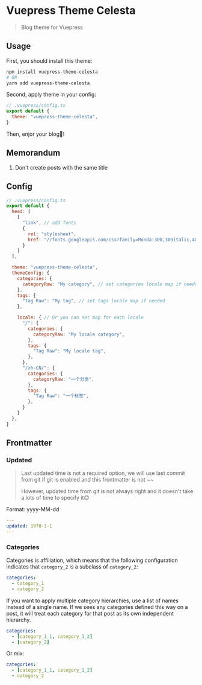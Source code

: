 # Vuepress Theme Celesta

> Blog theme for Vuepress

## Usage

First, you should install this theme:

```bash
npm install vuepress-theme-celesta
# OR
yarn add vuepress-theme-celesta
```

Second, apply theme in your config:

```js
// .vuepress/config.ts
export default {
  theme: "vuepress-theme-celesta",
}
```

Then, enjor your blog🎉!

## Memorandum

1. Don't create posts with the same title

## Config

```js
// .vuepress/config.ts
export default {
  head: [
    [
      "link", // add fonts
      {
        rel: "stylesheet",
        href: "//fonts.googleapis.com/css?family=Monda:300,300italic,400,400italic,700,700italic|Roboto Slab:300,300italic,400,400italic,700,700italic|Microsoft YaHei:300,300italic,400,400italic,700,700italic|Kaushan Script:300,300italic,400,400italic,700,700italic|PT Mono:300,300italic,400,400italic,700,700italic&amp;subset=latin,latin-ext"
      }
    ]
  ],

  theme: "vuepress-theme-celesta",
  themeConfig: {
    categories: {
      categoryRaw: "My category", // set categories locale map if needed
    },
    tags: {
      "Tag Raw": "My tag", // set tags locale map if needed
    },

    locale: { // Or you can set map for each locale
      "/": {
        categories: {
          categoryRaw: "My locale category",
        },
        tags: {
          "Tag Raw": "My locale tag",
        },
      },
      "/zh-CN/": {
        categories: {
          categoryRaw: "一个分类",
        },
        tags: {
          "Tag Raw": "一个标签",
        },
      } 
    }
  },
}
```

## Frontmatter

### Updated

> Last updated time is not a required option, we will use last commit from git if git is enabled and this frontmatter is not ~~
> 
> However, updated time from git is not always right and it doesn't take a lots of time to specify it😊

Format: yyyy-MM-dd

```yaml
---
updated: 1970-1-1
---
```

### Categories

Categories is affiliation, which means that the following configuration indicates that `category_2` is a subclass of `category_2`: 

```yaml
categories:
  - category_1
  - category_2
```

If you want to apply multiple category hierarchies, use a list of names instead of a single name. If we sees any categories defined this way on a post, it will treat each category for that post as its own independent hierarchy.

```yaml
categories:
  - [category_1_1, category_1_2]
  - [category_2]
```

Or mix:

```yaml
categories:
  - [category_1_1, category_1_2]
  - category_2
```
